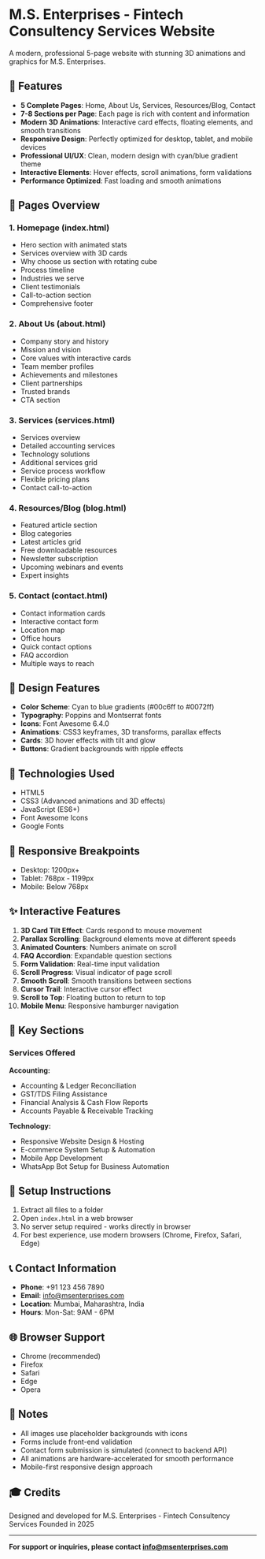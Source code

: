 # M.S. Enterprises - Fintech Consultency Services Website

A modern, professional 5-page website with stunning 3D animations and graphics for M.S. Enterprises.

## 🌟 Features

- **5 Complete Pages**: Home, About Us, Services, Resources/Blog, Contact
- **7-8 Sections per Page**: Each page is rich with content and information
- **Modern 3D Animations**: Interactive card effects, floating elements, and smooth transitions
- **Responsive Design**: Perfectly optimized for desktop, tablet, and mobile devices
- **Professional UI/UX**: Clean, modern design with cyan/blue gradient theme
- **Interactive Elements**: Hover effects, scroll animations, form validations
- **Performance Optimized**: Fast loading and smooth animations

## 📄 Pages Overview

### 1. Homepage (index.html)
- Hero section with animated stats
- Services overview with 3D cards
- Why choose us section with rotating cube
- Process timeline
- Industries we serve
- Client testimonials
- Call-to-action section
- Comprehensive footer

### 2. About Us (about.html)
- Company story and history
- Mission and vision
- Core values with interactive cards
- Team member profiles
- Achievements and milestones
- Client partnerships
- Trusted brands
- CTA section

### 3. Services (services.html)
- Services overview
- Detailed accounting services
- Technology solutions
- Additional services grid
- Service process workflow
- Flexible pricing plans
- Contact call-to-action

### 4. Resources/Blog (blog.html)
- Featured article section
- Blog categories
- Latest articles grid
- Free downloadable resources
- Newsletter subscription
- Upcoming webinars and events
- Expert insights

### 5. Contact (contact.html)
- Contact information cards
- Interactive contact form
- Location map
- Office hours
- Quick contact options
- FAQ accordion
- Multiple ways to reach

## 🎨 Design Features

- **Color Scheme**: Cyan to blue gradients (#00c6ff to #0072ff)
- **Typography**: Poppins and Montserrat fonts
- **Icons**: Font Awesome 6.4.0
- **Animations**: CSS3 keyframes, 3D transforms, parallax effects
- **Cards**: 3D hover effects with tilt and glow
- **Buttons**: Gradient backgrounds with ripple effects

## 🚀 Technologies Used

- HTML5
- CSS3 (Advanced animations and 3D effects)
- JavaScript (ES6+)
- Font Awesome Icons
- Google Fonts

## 📱 Responsive Breakpoints

- Desktop: 1200px+
- Tablet: 768px - 1199px
- Mobile: Below 768px

## ✨ Interactive Features

1. **3D Card Tilt Effect**: Cards respond to mouse movement
2. **Parallax Scrolling**: Background elements move at different speeds
3. **Animated Counters**: Numbers animate on scroll
4. **FAQ Accordion**: Expandable question sections
5. **Form Validation**: Real-time input validation
6. **Scroll Progress**: Visual indicator of page scroll
7. **Smooth Scroll**: Smooth transitions between sections
8. **Cursor Trail**: Interactive cursor effect
9. **Scroll to Top**: Floating button to return to top
10. **Mobile Menu**: Responsive hamburger navigation

## 🎯 Key Sections

### Services Offered

**Accounting:**
- Accounting & Ledger Reconciliation
- GST/TDS Filing Assistance
- Financial Analysis & Cash Flow Reports
- Accounts Payable & Receivable Tracking

**Technology:**
- Responsive Website Design & Hosting
- E-commerce System Setup & Automation
- Mobile App Development
- WhatsApp Bot Setup for Business Automation

## 🔧 Setup Instructions

1. Extract all files to a folder
2. Open `index.html` in a web browser
3. No server setup required - works directly in browser
4. For best experience, use modern browsers (Chrome, Firefox, Safari, Edge)

## 📞 Contact Information

- **Phone**: +91 123 456 7890
- **Email**: info@msenterprises.com
- **Location**: Mumbai, Maharashtra, India
- **Hours**: Mon-Sat: 9AM - 6PM

## 🌐 Browser Support

- Chrome (recommended)
- Firefox
- Safari
- Edge
- Opera

## 📝 Notes

- All images use placeholder backgrounds with icons
- Forms include front-end validation
- Contact form submission is simulated (connect to backend API)
- All animations are hardware-accelerated for smooth performance
- Mobile-first responsive design approach

## 🎓 Credits

Designed and developed for M.S. Enterprises - Fintech Consultency Services
Founded in 2025

---

**For support or inquiries, please contact info@msenterprises.com**
